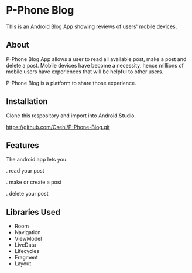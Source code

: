 # P-Phone Blog
This is an Android Blog App showing reviews of users' mobile devices.

## About
P-Phone Blog App allows a user to read all available post, make a post and delete a post. Mobile devices have become a necessity, hence millions of mobile users have experiences that will be helpful to other users.

P-Phone Blog is a platform to share those experience.

## Installation
Clone this respository and import into Android Studio.

https://github.com/Osehi/P-Phone-Blog.git

## Features
The android app lets you:

 . read your post
 
 . make or create a post
 
 . delete your post
 
 ## Libraries Used
 * Room
 * Navigation
 * ViewModel
 * LiveData
 * Lifecycles
 * Fragment
 * Layout
 
